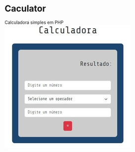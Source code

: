 # Caculator

Calculadora simples em PHP 
<br>
<img src="WhatsApp Image 2023-05-25 at 16.13.22.jpeg" alt="">
